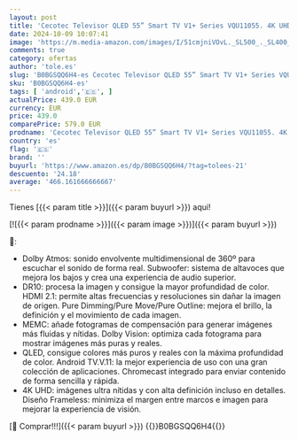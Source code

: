 ```yaml
---
layout: post
title: 'Cecotec Televisor QLED 55” Smart TV V1+ Series VQU11055. 4K UHD  Android 11  Frameless  MEMC  Dolby Vision y Atmos  HDR10  Wide Color Gamut 96%  2 Altavoces 10W y Subwoofer 12W  2 Mandos  2023'
date: 2024-10-09 10:07:41
image: 'https://m.media-amazon.com/images/I/51cmjniVOvL._SL500_._SL400_.jpg'
comments: true
category: ofertas
author: 'tole.es'
slug: 'B0BGSQQ6H4-es Cecotec Televisor QLED 55” Smart TV V1+ Series VQU11055....'
sku: 'B0BGSQQ6H4-es'
tags: [ 'android','🇪🇸', ]
actualPrice: 439.0 EUR
currency: EUR
price: 439.0
comparePrice: 579.0 EUR
prodname: 'Cecotec Televisor QLED 55” Smart TV V1+ Series VQU11055. 4K UHD  Android 11  Frameless  MEMC  Dolby Vision y Atmos  HDR10  Wide Color Gamut 96%  2 Altavoces 10W y Subwoofer 12W  2 Mandos  2023'
country: 'es'
flag: '🇪🇸'
brand: ''
buyurl: 'https://www.amazon.es/dp/B0BGSQQ6H4/?tag=tolees-21'
descuento: '24.18'
average: '466.161666666667'
---
```


Tienes [{{< param title >}}]({{< param buyurl >}}) aqui!

[![{{< param prodname >}}]({{< param image >}})]({{< param buyurl >}})

🔎:

- Dolby Atmos: sonido envolvente multidimensional de 360º para escuchar el sonido de forma real. Subwoofer: sistema de altavoces que mejora los bajos y crea una experiencia de audio superior.
- DR10: procesa la imagen y consigue la mayor profundidad de color. HDMI 2.1: permite altas frecuencias y resoluciones sin dañar la imagen de origen. Pure Dimming/Pure Move/Pure Outline: mejora el brillo, la definición y el movimiento de cada imagen.
- MEMC: añade fotogramas de compensación para generar imágenes más fluidas y nítidas. Dolby Vision: optimiza cada fotograma para mostrar imágenes más puras y reales.
- QLED, consigue colores más puros y reales con la máxima profundidad de color. Android TV.V.11: la mejor experiencia de uso con una gran colección de aplicaciones. Chromecast integrado para enviar contenido de forma sencilla y rápida.
- 4K UHD: imágenes ultra nítidas y con alta definición incluso en detalles. Diseño Frameless: minimiza el margen entre marcos e imagen para mejorar la experiencia de visión.

[🛒 Comprar!!!]({{< param buyurl >}})
{{<world>}}B0BGSQQ6H4{{</world>}}
